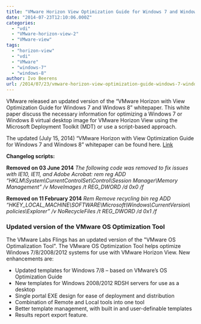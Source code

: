 ```yaml
---
title: "VMware Horizon View Optimization Guide for Windows 7 and Windows 8 white paper update"
date: "2014-07-23T12:10:06.000Z"
categories: 
  - "vdi"
  - "VMware-horizon-view-2"
  - "VMware-view"
tags: 
  - "horizon-view"
  - "vdi"
  - "VMware"
  - "windows-7"
  - "windows-8"
author: Ivo Beerens
url: /2014/07/23/vmware-horizon-view-optimization-guide-windows-7-windows-8-white-paper-update/
---
```


VMware released an updated version of the “VMware Horizon with View Optimization Guide for Windows 7 and Windows 8” whitepaper. This white paper discuss the necessary information for optimizing a Windows 7 or Windows 8 virtual desktop image for VMware Horizon View using the Microsoft Deployment Toolkit (MDT) or use a script-based approach.

The updated (July 15, 2014) “VMware Horizon with View Optimization Guide for Windows 7 and Windows 8” whitepaper can be found here. [Link](https://www.VMware.com/resources/techresources/10157?utm_content=buffer99b4d&utm_medium=social&utm_source=twitter.com&utm_campaign=buffer)

**Changelog scripts:**

**Removed on 03 June 2014** _The following code was removed to fix issues with IE10, IE11, and Adobe Acrobat: rem reg ADD “HKLM\\System\\CurrentControlSet\\Control\\Session Manager\\Memory Management” /v MoveImages /t REG\_DWORD /d 0x0 /f_

**Removed on 11 February 2014** _Rem Remove recycling bin_ _reg ADD “HKEY\_LOCAL\_MACHINE\\SOFTWARE\\Microsoft\\Windows\\CurrentVersion\\ policies\\Explorer” /v NoRecycleFiles /t REG\_DWORD /d 0x1 /f_

### **Updated version of the VMware OS Optimization Tool**

The VMware Labs Flings has an updated version of the "VMware OS Optimalization Tool". The VMware OS Optimization Tool helps optimize Windows 7/8/2008/2012 systems for use with VMware Horizon View. New enhancements are:

- Updated templates for Windows 7/8 – based on VMware’s OS Optimization Guide
- New templates for Windows 2008/2012 RDSH servers for use as a desktop
- Single portal EXE design for ease of deployment and distribution
- Combination of Remote and Local tools into one tool
- Better template management, with built in and user-definable templates
- Results report export feature.